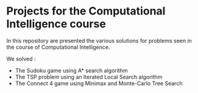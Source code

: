 # Projects for the Computational Intelligence course

In this repository are presented the various solutions for problems seen in the course of Computational Intelligence.

We solved :
- The Sudoku game using A* search algorithm
- The TSP problem using an Iterated Local Search algorithm
- The Connect 4 game using Minimax and Monte-Carlo Tree Search
